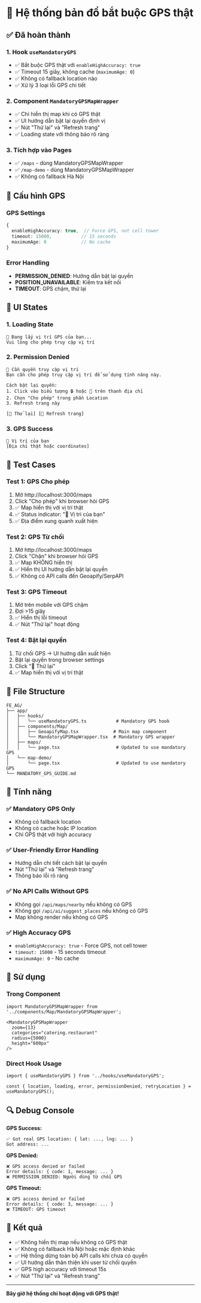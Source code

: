 # 🎯 Hệ thống bản đồ bắt buộc GPS thật

## ✅ Đã hoàn thành

### 1. Hook `useMandatoryGPS`
- ✅ Bắt buộc GPS thật với `enableHighAccuracy: true`
- ✅ Timeout 15 giây, không cache (`maximumAge: 0`)
- ✅ Không có fallback location nào
- ✅ Xử lý 3 loại lỗi GPS chi tiết

### 2. Component `MandatoryGPSMapWrapper`
- ✅ Chỉ hiển thị map khi có GPS thật
- ✅ UI hướng dẫn bật lại quyền định vị
- ✅ Nút "Thử lại" và "Refresh trang"
- ✅ Loading state với thông báo rõ ràng

### 3. Tích hợp vào Pages
- ✅ `/maps` - dùng MandatoryGPSMapWrapper
- ✅ `/map-demo` - dùng MandatoryGPSMapWrapper
- ✅ Không có fallback Hà Nội

## 🔧 Cấu hình GPS

### GPS Settings
```typescript
{
  enableHighAccuracy: true,  // Force GPS, not cell tower
  timeout: 15000,           // 15 seconds
  maximumAge: 0             // No cache
}
```

### Error Handling
- **PERMISSION_DENIED**: Hướng dẫn bật lại quyền
- **POSITION_UNAVAILABLE**: Kiểm tra kết nối
- **TIMEOUT**: GPS chậm, thử lại

## 🎨 UI States

### 1. Loading State
```
🔄 Đang lấy vị trí GPS của bạn...
Vui lòng cho phép truy cập vị trí
```

### 2. Permission Denied
```
📍 Cần quyền truy cập vị trí
Bạn cần cho phép truy cập vị trí để sử dụng tính năng này.

Cách bật lại quyền:
1. Click vào biểu tượng 🔒 hoặc 📍 trên thanh địa chỉ
2. Chọn "Cho phép" trong phần Location
3. Refresh trang này

[🔄 Thử lại] [🔄 Refresh trang]
```

### 3. GPS Success
```
📍 Vị trí của bạn
[Địa chỉ thật hoặc coordinates]
```

## 🧪 Test Cases

### Test 1: GPS Cho phép
1. Mở http://localhost:3000/maps
2. Click "Cho phép" khi browser hỏi GPS
3. ✅ Map hiển thị với vị trí thật
4. ✅ Status indicator: "📍 Vị trí của bạn"
5. ✅ Địa điểm xung quanh xuất hiện

### Test 2: GPS Từ chối
1. Mở http://localhost:3000/maps
2. Click "Chặn" khi browser hỏi GPS
3. ✅ Map KHÔNG hiển thị
4. ✅ Hiển thị UI hướng dẫn bật lại quyền
5. ✅ Không có API calls đến Geoapify/SerpAPI

### Test 3: GPS Timeout
1. Mở trên mobile với GPS chậm
2. Đợi >15 giây
3. ✅ Hiển thị lỗi timeout
4. ✅ Nút "Thử lại" hoạt động

### Test 4: Bật lại quyền
1. Từ chối GPS → UI hướng dẫn xuất hiện
2. Bật lại quyền trong browser settings
3. Click "🔄 Thử lại"
4. ✅ Map hiển thị với vị trí thật

## 📁 File Structure

```
FE_AG/
├── app/
│   ├── hooks/
│   │   └── useMandatoryGPS.ts           # Mandatory GPS hook
│   ├── components/Map/
│   │   ├── GeoapifyMap.tsx             # Main map component
│   │   └── MandatoryGPSMapWrapper.tsx  # Mandatory GPS wrapper
│   ├── maps/
│   │   └── page.tsx                     # Updated to use mandatory GPS
│   └── map-demo/
│       └── page.tsx                     # Updated to use mandatory GPS
└── MANDATORY_GPS_GUIDE.md
```

## 🎯 Tính năng

### ✅ Mandatory GPS Only
- Không có fallback location
- Không có cache hoặc IP location
- Chỉ GPS thật với high accuracy

### ✅ User-Friendly Error Handling
- Hướng dẫn chi tiết cách bật lại quyền
- Nút "Thử lại" và "Refresh trang"
- Thông báo lỗi rõ ràng

### ✅ No API Calls Without GPS
- Không gọi `/api/maps/nearby` nếu không có GPS
- Không gọi `/api/ai/suggest_places` nếu không có GPS
- Map không render nếu không có GPS

### ✅ High Accuracy GPS
- `enableHighAccuracy: true` - Force GPS, not cell tower
- `timeout: 15000` - 15 seconds timeout
- `maximumAge: 0` - No cache

## 🚀 Sử dụng

### Trong Component

```tsx
import MandatoryGPSMapWrapper from '../components/Map/MandatoryGPSMapWrapper';

<MandatoryGPSMapWrapper
  zoom={13}
  categories="catering.restaurant"
  radius={5000}
  height="600px"
/>
```

### Direct Hook Usage

```tsx
import { useMandatoryGPS } from '../hooks/useMandatoryGPS';

const { location, loading, error, permissionDenied, retryLocation } = useMandatoryGPS();
```

## 🔍 Debug Console

**GPS Success:**
```
✅ Got real GPS location: { lat: ..., lng: ... }
Got address: ...
```

**GPS Denied:**
```
❌ GPS access denied or failed
Error details: { code: 1, message: ... }
❌ PERMISSION_DENIED: Người dùng từ chối GPS
```

**GPS Timeout:**
```
❌ GPS access denied or failed
Error details: { code: 3, message: ... }
❌ TIMEOUT: GPS timeout
```

## 🎉 Kết quả

- ✅ Không hiển thị map nếu không có GPS thật
- ✅ Không có fallback Hà Nội hoặc mặc định khác
- ✅ Hệ thống dừng toàn bộ API calls khi chưa có quyền
- ✅ UI hướng dẫn thân thiện khi user từ chối quyền
- ✅ GPS high accuracy với timeout 15s
- ✅ Nút "Thử lại" và "Refresh trang"

---

**Bây giờ hệ thống chỉ hoạt động với GPS thật!**

